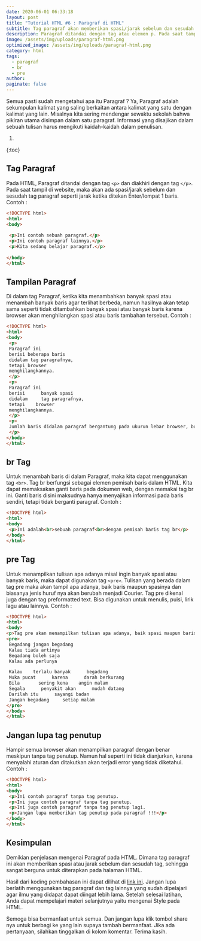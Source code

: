 ```yaml
---
date: 2020-06-01 06:33:18
layout: post
title: "Tutorial HTML #6 : Paragraf di HTML"
subtitle: Tag paragraf akan memberikan spasi/jarak sebelum dan sesudah tag
description: Paragraf ditandai dengan tag atau elemen p. Pada saat tampil di website, maka akan ada spasi atau jarak sebelum dan sesudah tag paragraf.
image: /assets/img/uploads/paragraf-html.png
optimized_image: /assets/img/uploads/paragraf-html.png
category: html
tags:
  - paragraf
  - br
  - pre
author:
paginate: false
---
```


Semua pasti sudah mengetahui apa itu Paragraf ? Ya, Paragraf adalah sekumpulan kalimat yang saling berkaitan antara kalimat yang satu dengan kalimat yang lain. Misalnya kita sering mendengar sewaktu sekolah bahwa pikiran utama disimpan dalam satu paragraf. Informasi yang disajikan dalam sebuah tulisan harus mengikuti kaidah-kaidah dalam penulisan.

1. 
{:toc}

## Tag Paragraf
Pada HTML, Paragraf ditandai dengan tag `<p>` dan diakhiri dengan tag `</p>`. Pada saat tampil di website, maka akan ada spasi/jarak sebelum dan sesudah tag paragraf seperti jarak ketika ditekan Enter/lompat 1 baris. Contoh :

```html
<!DOCTYPE html>
<html>
<body>
​
 <p>Ini contoh sebuah paragraf.</p>
 <p>Ini contoh paragraf lainnya.</p>
 <p>Kita sedang belajar paragraf.</p>
 ​
</body>
</html>
```

## Tampilan Paragraf
Di dalam tag Paragraf, ketika kita menambahkan banyak spasi atau menambah banyak baris agar terlihat berbeda, namun hasilnya akan tetap sama seperti tidak ditambahkan banyak spasi atau banyak baris karena browser akan menghilangkan spasi atau baris tambahan tersebut. Contoh :

```html
<!DOCTYPE html>
<html>
<body>
 <p>
 Paragraf ini
 berisi beberapa baris
 didalam tag paragrafnya,
 tetapi browser
 menghilangkannya.
 </p>
 <p>
 Paragraf ini
 berisi      banyak spasi
 didalam     tag paragrafnya,
 tetapi    browser
 menghilangkannya.
 </p>
 <p>
 Jumlah baris didalam paragraf bergantung pada ukurun lebar browser, bukan pada berapa banyak kita menekan Enter untuk menambah baris. Jika kita mengecilkan ukuran browser, maka jumlah baris paragraf akan bertambah. Jumlah spasi tidak akan mempengaruhi jarak antar kalimat, karena browser akan menghilangkan jumlah spasi yang lebih dari 1.
 </p>
</body>
</html>
```

## br Tag
Untuk menambah baris di dalam Paragraf, maka kita dapat menggunakan tag `<br>`. Tag br berfungsi sebagai elemen pemisah baris dalam HTML. Kita dapat memaksakan ganti baris pada dokumen web, dengan memakai tag br ini. Ganti baris disini maksudnya hanya menyajikan informasi pada baris sendiri, tetapi tidak berganti paragraf. Contoh :

```html
<!DOCTYPE html>
<html>
<body>
 <p>Ini adalah<br>sebuah paragraf<br>dengan pemisah baris tag br</p>
</body>
</html>
```

## pre Tag
Untuk menampilkan tulisan apa adanya misal ingin banyak spasi atau banyak baris, maka dapat digunakan tag `<pre>`. Tulisan yang berada dalam tag pre maka akan tampil apa adanya, baik baris maupun spasinya dan biasanya jenis huruf nya akan berubah menjadi Courier. Tag pre dikenal juga dengan tag preformatted text. Bisa digunakan untuk menulis, puisi, lirik lagu atau lainnya. Contoh :

```html
<!DOCTYPE html>
<html>
<body>
<p>Tag pre akan menampilkan tulisan apa adanya, baik spasi maupun barisnya.</p>
<pre>
 Begadang jangan begadang
 Kalau tiada artinya
 Begadang boleh saja
 Kalau ada perlunya

 Kalau    terlalu banyak      begadang
 Muka pucat      karena      darah berkurang
 Bila       sering kena    angin malam
 Segala      penyakit akan      mudah datang
 Darilah itu      sayangi badan
 Jangan begadang     setiap malam
</pre>
</body>
</html>
```

## Jangan lupa tag penutup
Hampir semua browser akan menampilkan paragraf dengan benar meskipun tanpa tag penutup. Namun hal seperti ini tidak dianjurkan, karena menyalahi aturan dan ditakutkan akan terjadi error yang tidak diketahui. Contoh :

```html
<!DOCTYPE html>
<html>
<body>
 <p>Ini contoh paragraf tanpa tag penutup.
 <p>Ini juga contoh paragraf tanpa tag penutup.
 <p>Ini juga contoh paragraf tanpa tag penutup lagi.
 <p>Jangan lupa memberikan tag penutup pada paragraf !!!</p>
</body>
</html>
```

## Kesimpulan
Demikian penjelasan mengenai Paragraf pada HTML. Dimana tag paragraf ini akan memberikan spasi atau jarak sebelum dan sesudah tag, sehingga sangat berguna untuk diterapkan pada halaman HTML.

Hasil dari koding pembahasan ini dapat dilihat di [link ini](/demo/html-paragraf.html). Jangan lupa berlatih menggunakan tag paragraf dan tag lainnya yang sudah dipelajari agar ilmu yang didapat dapat diingat lebih lama. Setelah selesai latihan, Anda dapat mempelajari materi selanjutnya yaitu mengenai Style pada HTML.

Semoga bisa bermanfaat untuk semua. Dan jangan lupa klik tombol share nya untuk berbagi ke yang lain supaya tambah bermanfaat. Jika ada pertanyaan, silahkan tinggalkan di kolom komentar. Terima kasih.